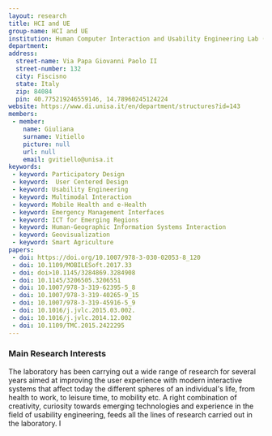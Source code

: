 ```yaml
---
layout: research
title: HCI and UE
group-name: HCI and UE
institution: Human Computer Interaction and Usability Engineering Lab (HCI-UsE) - Dipartimento di Informatica - Università di Salerno
department: 
address: 
  street-name: Via Papa Giovanni Paolo II
  street-number: 132
  city: Fiscisno
  state: Italy
  zip: 84084
  pin: 40.775219246559146, 14.78960245124224
website: https://www.di.unisa.it/en/department/structures?id=143
members: 
 - member: 
    name: Giuliana
    surname: Vitiello
    picture: null
    url: null
    email: gvitiello@unisa.it
keywords: 
 - keyword: Participatory Design
 - keyword:  User Centered Design
 - keyword: Usability Engineering
 - keyword: Multimodal Interaction
 - keyword: Mobile Health and e-Health
 - keyword: Emergency Management Interfaces
 - keyword: ICT for Emerging Regions
 - keyword: Human-Geographic Information Systems Interaction
 - keyword: Geovisualization
 - keyword: Smart Agriculture
papers: 
 - doi: https://doi.org/10.1007/978-3-030-02053-8_120
 - doi: 10.1109/MOBILESoft.2017.33
 - doi: doi>10.1145/3284869.3284908
 - doi: 10.1145/3206505.3206551
 - doi: 10.1007/978-3-319-62395-5_8
 - doi: 10.1007/978-3-319-40265-9_15
 - doi: 10.1007/978-3-319-45916-5_9
 - doi: 10.1016/j.jvlc.2015.03.002. 
 - doi: 10.1016/j.jvlc.2014.12.002
 - doi: 10.1109/TMC.2015.2422295
---
```



### Main Research Interests
The laboratory has been carrying out a wide range of research for several years aimed at improving the user experience with modern interactive systems that affect today the different spheres of an individual's life, from health to work, to leisure time, to mobility etc. A right combination of creativity, curiosity towards emerging technologies and experience in the field of usability engineering, feeds all the lines of research carried out in the laboratory. I
